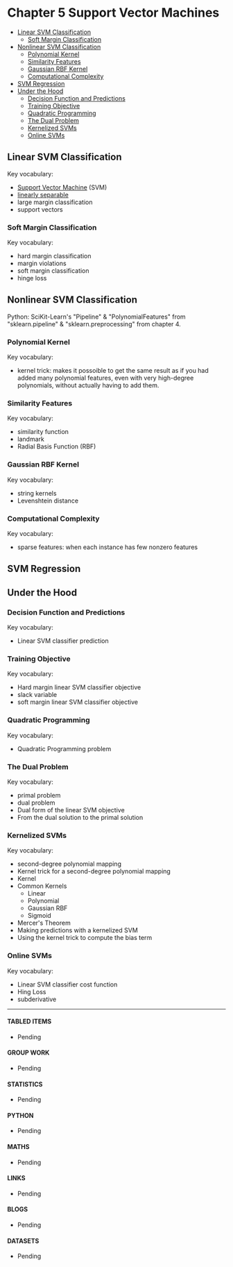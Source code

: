 # Chapter 5 Support Vector Machines

- [Linear SVM Classification](#linear-svm-classification)
  - [Soft Margin Classification](#soft-margin-classification)
- [Nonlinear SVM Classification](#nonlinear-svm-classification)
  - [Polynomial Kernel](#polynomial-kernel)
  - [Similarity Features](#similarity-features)
  - [Gaussian RBF Kernel](#gaussian-rbf-kernel)
  - [Computational Complexity](#computational-complexity)
- [SVM Regression](#svm-regression)
- [Under the Hood](#under-the-hood)
  - [Decision Function and Predictions](#decision-function-and-predictions)
  - [Training Objective](#training-objective)
  - [Quadratic Programming](#quadratic-programming)
  - [The Dual Problem](#the-dual-problem)
  - [Kernelized SVMs](#kernelized-svms)
  - [Online SVMs](#online-svms)

## Linear SVM Classification

Key vocabulary: 
- [Support Vector Machine](https://en.wikipedia.org/wiki/Support-vector_machine) (SVM)
- [linearly separable](https://en.wikipedia.org/wiki/Linear_separability#)
- large margin classification
- support vectors

### Soft Margin Classification

Key vocabulary:
- hard margin classification
- margin violations
- soft margin classification
- hinge loss

## Nonlinear SVM Classification

Python: SciKit-Learn's "Pipeline" & "PolynomialFeatures" from "sklearn.pipeline" & "sklearn.preprocessing" from chapter 4. 

### Polynomial Kernel

Key vocabulary:
- kernel trick: makes it possoible to get the same result as if you had added many polynomial features, even with very high-degree polynomials, without actually having to add them. 

### Similarity Features

Key vocabulary:
- similarity function
- landmark
- Radial Basis Function (RBF)

### Gaussian RBF Kernel

Key vocabulary:
- string kernels
- Levenshtein distance

### Computational Complexity

Key vocabulary:
- sparse features: when each instance has few nonzero features

## SVM Regression

## Under the Hood

### Decision Function and Predictions

Key vocabulary:
- Linear SVM classifier prediction 

### Training Objective

Key vocabulary:
- Hard margin linear SVM classifier objective
- slack variable
- soft margin linear SVM classifier objective

### Quadratic Programming

Key vocabulary: 
- Quadratic Programming problem

### The Dual Problem

Key vocabulary:
- primal problem
- dual problem
- Dual form of the linear SVM objective
- From the dual solution to the primal solution

### Kernelized SVMs

Key vocabulary:
- second-degree polynomial mapping
- Kernel trick for a second-degree polynomial mapping
- Kernel
- Common Kernels
  - Linear
  - Polynomial
  - Gaussian RBF
  - Sigmoid
- Mercer's Theorem
- Making predictions with a kernelized SVM
- Using the kernel trick to compute the bias term

### Online SVMs

Key vocabulary: 
- Linear SVM classifier cost function
- Hing Loss
- subderivative

___

#### TABLED ITEMS
- Pending

#### GROUP WORK
- Pending

#### STATISTICS
- Pending

#### PYTHON
- Pending

#### MATHS
- Pending

#### LINKS
- Pending

#### BLOGS
- Pending

#### DATASETS
- Pending

